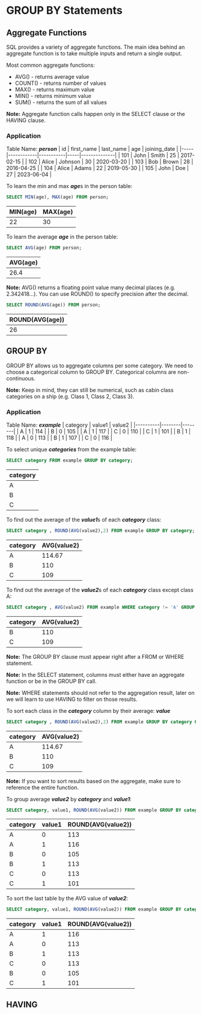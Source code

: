 # GROUP BY Statements

## Aggregate Functions

SQL provides a variety of aggregate functions. The main idea behind an aggregate function is to take multiple inputs and return a single output.

Most common aggregate functions:
* AVG() - returns average value
* COUNT() - returns number of values
* MAX() - returns maximum value
* MIN() - returns minimum value
* SUM() - returns the sum of all values

**Note:** Aggregate function calls happen only in the SELECT clause or the HAVING clause.

### **Application**
Table Name: ***person***
| id  | first_name | last_name | age | joining_date |
|-----|------------|-----------|-----|--------------|
| 101 | John       | Smith     | 25  | 2017-02-15   |
| 102 | Alice      | Johnson   | 30  | 2020-03-20   |
| 103 | Bob        | Brown     | 28  | 2016-04-25   |
| 104 | Alice      | Adams     | 22  | 2019-05-30   |
| 105 | John       | Doe       | 27  | 2023-06-04   |

To learn the min and max ***age***s in the person table:
``` sql
SELECT MIN(age), MAX(age) FROM person;
```
| MIN(age) | MAX(age) |
|----------|----------|
|    22    |    30    |


To learn the average ***age*** in the person table:
``` sql
SELECT AVG(age) FROM person;
```
| AVG(age) |
|----------|
|   26.4   |


**Note:** AVG() returns a floating point value many decimal places (e.g. 2.342418…). You can use ROUND() to specify precision after the decimal.
``` sql
SELECT ROUND(AVG(age)) FROM person;
```
| ROUND(AVG(age))  |
|------------------|
|        26        |

## GROUP BY

GROUP BY allows us to aggregate columns per some category. We need to choose a categorical column to GROUP BY. Categorical columns are non-continuous.

**Note:** Keep in mind, they can still be numerical, such as cabin class categories on a ship (e.g. Class 1, Class 2, Class 3).

### **Application**
Table Name: ***example***
| category | value1 | value2 |
|----------|--------|--------|
|    A     |   1    |  114   |
|    B     |   0    |  105   |
|    A     |   1    |  117   |
|    C     |   0    |  110   |
|    C     |   1    |  101   |
|    B     |   1    |  118   |
|    A     |   0    |  113   |
|    B     |   1    |  107   |
|    C     |   0    |  116   |

To select unique ***categories*** from the example table:
``` sql
SELECT category FROM example GROUP BY category;
```
| category |
|----------|
|    A     |
|    B     |
|    C     |

To find out the average of the ***value1***s of each ***category*** class:
``` sql
SELECT category , ROUND(AVG(value2),2) FROM example GROUP BY category;
```
| category | AVG(value2)                |
|----------|----------------------------|
| A        | 114.67                     |
| B        | 110                        |
| C        | 109                        |

To find out the average of the ***value2***s of each ***category*** class except class A:
``` sql
SELECT category , AVG(value2) FROM example WHERE category != 'A' GROUP BY category;
```
| category | AVG(value2)                |
|----------|----------------------------|
| B        | 110                        |
| C        | 109                        |

**Note:** The GROUP BY clause must appear right after a FROM or WHERE statement.

**Note:** In the SELECT statement, columns must either have an aggregate function or be in the GROUP BY call.

**Note:** WHERE statements should not refer to the aggregation result, later on we will learn to use HAVING to filter on those results.

To sort each class in the ***category*** column by their average: ***value***
``` sql
SELECT category , ROUND(AVG(value2),2) FROM example GROUP BY category ORDER BY AVG(value) DESC;
```
| category | AVG(value2)                |
|----------|----------------------------|
| A        | 114.67                     |
| B        | 110                        |
| C        | 109                        |


**Note:** If you want to sort results based on the aggregate, make sure to reference the entire function.

To group average ***value2*** by ***category*** and ***value1***:
``` sql
SELECT category, value1, ROUND(AVG(value2)) FROM example GROUP BY category, value1;
```
| category | value1 | ROUND(AVG(value2)) |
|----------|--------|---------------------|
|    A     |   0    |        113          |
|    A     |   1    |        116          |
|    B     |   0    |        105          |
|    B     |   1    |        113          |
|    C     |   0    |        113          |
|    C     |   1    |        101          |

To sort the last table by the AVG value of ***value2***:
``` sql
SELECT category, value1, ROUND(AVG(value2)) FROM example GROUP BY category, value1 ORDER BY ROUND(AVG(value2)) DESC;
```
| category | value1 | ROUND(AVG(value2)) |
|----------|--------|---------------------|
|    A     |   1    |        116          |
|    A     |   0    |        113          |
|    B     |   1    |        113          |
|    C     |   0    |        113          |
|    B     |   0    |        105          |
|    C     |   1    |        101          |

## HAVING


